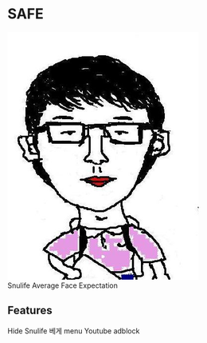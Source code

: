 # SAFE
![서평외상짤](./safe.jpg)  
Snulife Average Face Expectation

## Features

Hide Snulife 베게 menu
Youtube adblock
